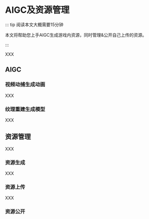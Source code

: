 # AIGC及资源管理

::: tip 阅读本文大概需要15分钟

本文将帮助您上手AIGC生成游戏内资源，同时管理&公开自己上传的资源。

::: 

XXX

## AIGC

### 视频动捕生成动画

XXX

### 纹理重建生成模型

XXX

## 资源管理

XXX

### 资源生成

XXX

### 资源上传

XXX

### 资源公开
